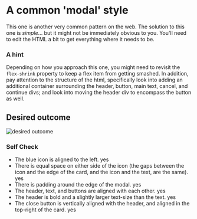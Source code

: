 # A common 'modal' style
This one is another very common pattern on the web. The solution to this one is _simple_... but it might not be immediately obvious to you. You'll need to edit the HTML a bit to get everything where it needs to be.

### A hint
Depending on how you approach this one, you might need to revisit the `flex-shrink` property to keep a flex item from getting smashed. In addition, pay attention to the structure of the html, specifically look into adding an additional container surrounding the header, button, main text, cancel, and continue divs; and look into moving the header div to encompass the button as well.

## Desired outcome

![desired outcome](./desired-outcome.png)

### Self Check

- The blue icon is aligned to the left. yes
- There is equal space on either side of the icon (the gaps between the icon and the edge of the card, and the icon and the text, are the same). yes
- There is padding around the edge of the modal. yes
- The header, text, and buttons are aligned with each other. yes
- The header is bold and a slightly larger text-size than the text. yes
- The close button is vertically aligned with the header, and aligned in the top-right of the card. yes
